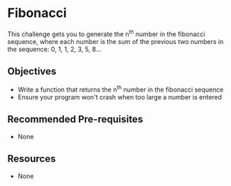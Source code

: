 # Fibonacci

This challenge gets you to generate the n<sup>th</sup> number in the fibonacci sequence, where each number is the sum of the previous two numbers in the sequence: 0, 1, 1, 2, 3, 5, 8...

## Objectives

  + Write a function that returns the n<sup>th</sup> number in the fibonacci sequence
  + Ensure your program won't crash when too large a number is entered

## Recommended Pre-requisites

  + None

## Resources

  + None




